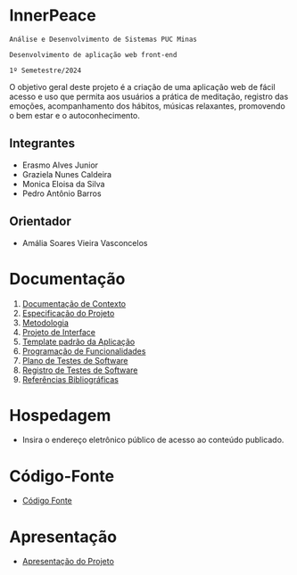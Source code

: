 # InnerPeace

`Análise e Desenvolvimento de Sistemas PUC Minas`

`Desenvolvimento de aplicação web front-end`

`1º Semetestre/2024`

O objetivo geral deste projeto é a criação de uma aplicação web de fácil acesso e uso que permita aos usuários a prática de meditação, registro das emoções, acompanhamento dos hábitos, músicas relaxantes, promovendo o bem estar e o autoconhecimento.

## Integrantes

* Erasmo Alves Junior 
* Graziela Nunes Caldeira 
* Monica Eloisa da Silva
* Pedro Antônio Barros

## Orientador

* Amália Soares Vieira Vasconcelos

# Documentação

<ol>
<li><a href="documentos/01-Documentação de Contexto.md"> Documentação de Contexto</a></li>
<li><a href="documentos/02-Especificação do Projeto.md"> Especificação do Projeto</a></li>
<li><a href="documentos/03-Metodologia.md"> Metodologia</a></li>
<li><a href="documentos/04-Projeto de Interface.md"> Projeto de Interface</a></li>
<li><a href="documentos/05-Template padrão da Aplicação.md"> Template padrão da Aplicação</a></li>
<li><a href="documentos/06-Programação de Funcionalidades.md"> Programação de Funcionalidades</a></li>
<li><a href="documentos/07-Plano de Testes de Software.md"> Plano de Testes de Software</a></li>
<li><a href="documentos/08-Registro de Testes de Software.md"> Registro de Testes de Software</a></li>
<li><a href="documentos/09-Referências.md"> Referências Bibliográficas</a></li>
</ol>

# Hospedagem

* Insira o endereço eletrônico público de acesso ao conteúdo publicado. 

# Código-Fonte

* <a href="codigo-fonte/README.md">Código Fonte</a>

# Apresentação

* <a href="apresentacao/README.md">Apresentação do Projeto</a>
